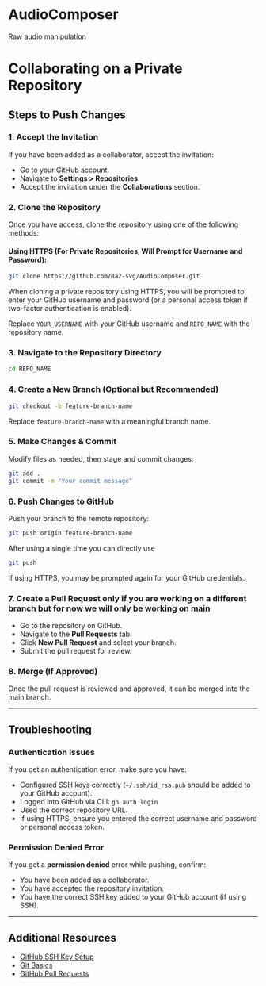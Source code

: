 # AudioComposer
Raw audio manipulation

# Collaborating on a Private Repository

## Steps to Push Changes

### 1. Accept the Invitation
If you have been added as a collaborator, accept the invitation:
- Go to your GitHub account.
- Navigate to **Settings > Repositories**.
- Accept the invitation under the **Collaborations** section.

### 2. Clone the Repository
Once you have access, clone the repository using one of the following methods:

#### Using HTTPS (For Private Repositories, Will Prompt for Username and Password):
```bash
git clone https://github.com/Raz-svg/AudioComposer.git  
```

When cloning a private repository using HTTPS, you will be prompted to enter your GitHub username and password (or a personal access token if two-factor authentication is enabled).

Replace `YOUR_USERNAME` with your GitHub username and `REPO_NAME` with the repository name.

### 3. Navigate to the Repository Directory
```bash
cd REPO_NAME
```

### 4. Create a New Branch (Optional but Recommended)
```bash
git checkout -b feature-branch-name
```

Replace `feature-branch-name` with a meaningful branch name.

### 5. Make Changes & Commit
Modify files as needed, then stage and commit changes:
```bash
git add .
git commit -m "Your commit message"
```

### 6. Push Changes to GitHub
Push your branch to the remote repository:
```bash
git push origin feature-branch-name
```
After using a single time you can directly use 
```bash
git push
```

If using HTTPS, you may be prompted again for your GitHub credentials.

### 7. Create a Pull Request only if you are working on a different branch but for now we will only be working on  main 
- Go to the repository on GitHub.
- Navigate to the **Pull Requests** tab.
- Click **New Pull Request** and select your branch.
- Submit the pull request for review.

### 8. Merge (If Approved)
Once the pull request is reviewed and approved, it can be merged into the main branch.

---

## Troubleshooting

### Authentication Issues
If you get an authentication error, make sure you have:
- Configured SSH keys correctly (`~/.ssh/id_rsa.pub` should be added to your GitHub account).
- Logged into GitHub via CLI: `gh auth login`
- Used the correct repository URL.
- If using HTTPS, ensure you entered the correct username and password or personal access token.

### Permission Denied Error
If you get a **permission denied** error while pushing, confirm:
- You have been added as a collaborator.
- You have accepted the repository invitation.
- You have the correct SSH key added to your GitHub account (if using SSH).

---

## Additional Resources
- [GitHub SSH Key Setup](https://docs.github.com/en/authentication/connecting-to-github-with-ssh)
- [Git Basics](https://git-scm.com/book/en/v2)
- [GitHub Pull Requests](https://docs.github.com/en/github/collaborating-with-issues-and-pull-requests/about-pull-requests)


